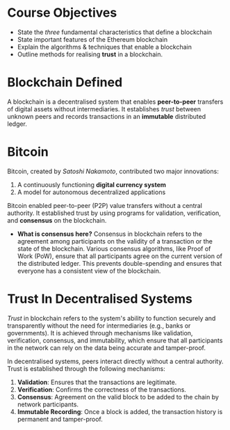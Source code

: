 # Course Objectives
- State the *three* fundamental characteristics that define a blockchain
- State important features of the Ethereum blockchain
- Explain the algorithms & techniques that enable a blockchain
- Outline methods for realising **trust** in a blockchain.
# Blockchain Defined
A blockchain is a decentralised system that enables **peer-to-peer** transfers of digital assets without intermediaries. It establishes _trust_ between unknown peers and records transactions in an **immutable** distributed ledger.
# Bitcoin
Bitcoin, created by _Satoshi Nakamoto_, contributed two major innovations:
1. A continuously functioning **digital currency system**
2. A model for autonomous decentralized applications

Bitcoin enabled peer-to-peer (P2P) value transfers without a central authority. It established trust by using programs for validation, verification, and **consensus** on the blockchain.
- **What is consensus here?**
	Consensus in blockchain refers to the agreement among participants on the validity of a transaction or the state of the blockchain. Various consensus algorithms, like Proof of Work (PoW), ensure that all participants agree on the current version of the distributed ledger. This prevents double-spending and ensures that everyone has a consistent view of the blockchain.

# Trust In Decentralised Systems
_Trust_ in blockchain refers to the system's ability to function securely and transparently without the need for intermediaries (e.g., banks or governments). It is achieved through mechanisms like validation, verification, consensus, and immutability, which ensure that all participants in the network can rely on the data being accurate and tamper-proof.

In decentralised systems, peers interact directly without a central authority. Trust is established through the following mechanisms:
1. **Validation**: Ensures that the transactions are legitimate.
2. **Verification**: Confirms the correctness of the transactions.
3. **Consensus**: Agreement on the valid block to be added to the chain by network participants.
4. **Immutable Recording**: Once a block is added, the transaction history is permanent and tamper-proof.